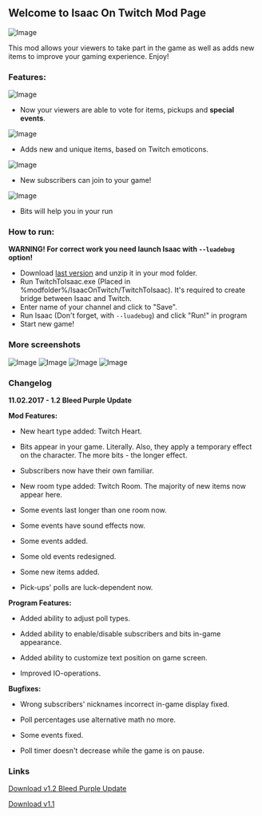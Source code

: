 ## Welcome to Isaac On Twitch Mod Page
![Image](https://vfstudio.github.io/IsaacOnTwitch/imgs/00.png)

This mod allows your viewers to take part in the game as well as adds new items to improve your gaming experience. Enjoy!


### Features:

![Image](https://vfstudio.github.io/IsaacOnTwitch/imgs/02.png)

- Now your viewers are able to vote for items, pickups and **special events**.

![Image](https://vfstudio.github.io/IsaacOnTwitch/imgs/03.png)

- Adds new and unique items, based on Twitch emoticons.

![Image](https://vfstudio.github.io/IsaacOnTwitch/imgs/04.png)

- New subscribers can join to your game!

![Image](https://vfstudio.github.io/IsaacOnTwitch/imgs/05.png)

- Bits will help you in your run


### How to run:
**WARNING! For correct work you need launch Isaac with `--luadebug` option!**

- Download [last version](https://vfstudio.github.io/IsaacOnTwitch/IsaacOnTwitch_v1.2.zip) and unzip it in your mod folder.
- Run TwitchToIsaac.exe (Placed in %modfolder%/IsaacOnTwitch/TwitchToIsaac). It's required to create bridge between Isaac and Twitch.
- Enter name of your channel and click to "Save".
- Run Isaac (Don't forget, with `--luadebug`) and click "Run!" in program
- Start new game!

### More screenshots

![Image](https://vfstudio.github.io/IsaacOnTwitch/imgs/01.png)
![Image](https://vfstudio.github.io/IsaacOnTwitch/imgs/06.png)
![Image](https://vfstudio.github.io/IsaacOnTwitch/imgs/07.png)
![Image](https://vfstudio.github.io/IsaacOnTwitch/imgs/08.png)

### Changelog

**11.02.2017 - 1.2 Bleed Purple Update**

__Mod Features:__

- New heart type added: Twitch Heart.

- Bits appear in your game. Literally. Also, they apply a temporary effect on the character. The more bits - the longer effect.

- Subscribers now have their own familiar.

- New room type added: Twitch Room. The majority of new items now appear here.

- Some events last longer than one room now.

- Some events have sound effects now.

- Some events added.

- Some old events redesigned.

- Some new items added.

- Pick-ups' polls are luck-dependent now.

__Program Features:__

- Added ability to adjust poll types.

- Added ability to enable/disable subscribers and bits in-game appearance.

- Added ability to customize text position on game screen.

- Improved IO-operations.

__Bugfixes:__

- Wrong subscribers' nicknames incorrect in-game display fixed.

- Poll percentages use alternative math no more.

- Some events fixed.

- Poll timer doesn't decrease while the game is on pause.

### Links
[Download v1.2 Bleed Purple Update](https://vfstudio.github.io/IsaacOnTwitch/IsaacOnTwitch_v1.2.zip)

[Download v1.1](https://vfstudio.github.io/IsaacOnTwitch/IsaacOnTwitch_v1.1.zip)